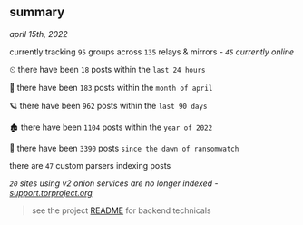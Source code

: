 
## summary
_april 15th, 2022_

currently tracking `95` groups across `135` relays & mirrors - _`45` currently online_

⏲ there have been `18` posts within the `last 24 hours`

🦈 there have been `183` posts within the `month of april`

🪐 there have been `962` posts within the `last 90 days`

🏚 there have been `1104` posts within the `year of 2022`

🦕 there have been `3390` posts `since the dawn of ransomwatch`

there are `47` custom parsers indexing posts

_`20` sites using v2 onion services are no longer indexed - [support.torproject.org](https://support.torproject.org/onionservices/v2-deprecation/)_

> see the project [README](https://github.com/thetanz/ransomwatch#ransomwatch--) for backend technicals
